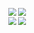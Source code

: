 
<img src="https://img.shields.io/badge/R-276DC3?style=flat-square&logo=R&logoColor=white"/></a>
<img src="https://img.shields.io/badge/Python-3766AB?style=flat-square&logo=Python&logoColor=white"/></a>  
<a href="https://blog.naver.com/mbk1103_" target="_blank"><img src="https://img.shields.io/badge/Blog-03C75A?style=flat-square&logo=Naver&logoColor=white"/></a>
<a href="mailto:mbgwak1103@gmail.com" target="_blank"><img src="https://img.shields.io/badge/Gmail-EA4335?style=flat-square&logo=Gmail&logoColor=white"/></a>

